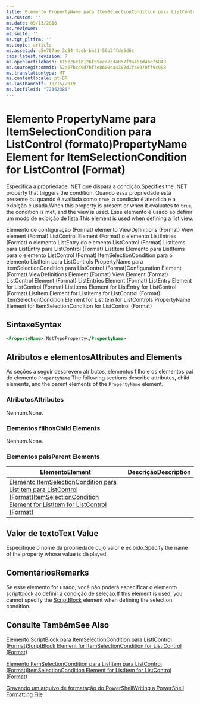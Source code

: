 ```yaml
---
title: Elemento PropertyName para ItemSelectionCondition para ListControl (Format) | Microsoft Docs
ms.custom: ''
ms.date: 09/13/2016
ms.reviewer: ''
ms.suite: ''
ms.tgt_pltfrm: ''
ms.topic: article
ms.assetid: d5e707ae-3c84-4ceb-ba31-56b3ffde6d6c
caps.latest.revision: 7
ms.openlocfilehash: b15e26e18126f69eee7c3a857f9a461d4bdf5848
ms.sourcegitcommit: 52a67bcd9d7bf3e8600ea4302d1fa8970ff9c998
ms.translationtype: MT
ms.contentlocale: pt-BR
ms.lasthandoff: 10/15/2019
ms.locfileid: "72362385"
---
```

# <a name="propertyname-element-for-itemselectioncondition-for-listcontrol-format"></a><span data-ttu-id="bf4f2-102">Elemento PropertyName para ItemSelectionCondition para ListControl (formato)</span><span class="sxs-lookup"><span data-stu-id="bf4f2-102">PropertyName Element for ItemSelectionCondition for ListControl (Format)</span></span>

<span data-ttu-id="bf4f2-103">Especifica a propriedade .NET que dispara a condição.</span><span class="sxs-lookup"><span data-stu-id="bf4f2-103">Specifies the .NET property that triggers the condition.</span></span> <span data-ttu-id="bf4f2-104">Quando essa propriedade está presente ou quando é avaliada como `true`, a condição é atendida e a exibição é usada.</span><span class="sxs-lookup"><span data-stu-id="bf4f2-104">When this property is present or when it evaluates to `true`, the condition is met, and the view is used.</span></span> <span data-ttu-id="bf4f2-105">Esse elemento é usado ao definir um modo de exibição de lista.</span><span class="sxs-lookup"><span data-stu-id="bf4f2-105">This element is used when defining a list view.</span></span>

<span data-ttu-id="bf4f2-106">Elemento de configuração (Format) elemento ViewDefinitions (Format) View element (Format) ListControl Element (Format) o elemento ListEntries (Format) o elemento ListEntry do elemento ListControl (Format) ListItems para ListEntry para ListControl (Format) ListItem Elemento para ListItems para o elemento ListControl (Format) ItemSelectionCondition para o elemento ListItem para ListControls PropertyName para ItemSelectionCondition para ListControl (Format)</span><span class="sxs-lookup"><span data-stu-id="bf4f2-106">Configuration Element (Format) ViewDefinitions Element (Format) View Element (Format) ListControl Element (Format) ListEntries Element (Format) ListEntry Element for ListControl (Format) ListItems Element for ListEntry for ListControl (Format) ListItem Element for ListItems for ListControl (Format) ItemSelectionCondition Element for ListItem for ListControls PropertyName Element for ItemSelectionCondition for ListControl (Format)</span></span>

## <a name="syntax"></a><span data-ttu-id="bf4f2-107">Sintaxe</span><span class="sxs-lookup"><span data-stu-id="bf4f2-107">Syntax</span></span>

```xml
<PropertyName>.NetTypeProperty</PropertyName>
```

## <a name="attributes-and-elements"></a><span data-ttu-id="bf4f2-108">Atributos e elementos</span><span class="sxs-lookup"><span data-stu-id="bf4f2-108">Attributes and Elements</span></span>

<span data-ttu-id="bf4f2-109">As seções a seguir descrevem atributos, elementos filho e os elementos pai do elemento `PropertyName`.</span><span class="sxs-lookup"><span data-stu-id="bf4f2-109">The following sections describe attributes, child elements, and the parent elements of the `PropertyName` element.</span></span>

### <a name="attributes"></a><span data-ttu-id="bf4f2-110">Atributos</span><span class="sxs-lookup"><span data-stu-id="bf4f2-110">Attributes</span></span>

<span data-ttu-id="bf4f2-111">Nenhum.</span><span class="sxs-lookup"><span data-stu-id="bf4f2-111">None.</span></span>

### <a name="child-elements"></a><span data-ttu-id="bf4f2-112">Elementos filhos</span><span class="sxs-lookup"><span data-stu-id="bf4f2-112">Child Elements</span></span>

<span data-ttu-id="bf4f2-113">Nenhum.</span><span class="sxs-lookup"><span data-stu-id="bf4f2-113">None.</span></span>

### <a name="parent-elements"></a><span data-ttu-id="bf4f2-114">Elementos pais</span><span class="sxs-lookup"><span data-stu-id="bf4f2-114">Parent Elements</span></span>

|<span data-ttu-id="bf4f2-115">Elemento</span><span class="sxs-lookup"><span data-stu-id="bf4f2-115">Element</span></span>|<span data-ttu-id="bf4f2-116">Descrição</span><span class="sxs-lookup"><span data-stu-id="bf4f2-116">Description</span></span>|
|-------------|-----------------|
|[<span data-ttu-id="bf4f2-117">Elemento ItemSelectionCondition para ListItem para ListControl (Format)</span><span class="sxs-lookup"><span data-stu-id="bf4f2-117">ItemSelectionCondition Element for ListItem for ListControl (Format)</span></span>](./itemselectioncondition-element-for-listitem-for-listcontrol-format.md)||

## <a name="text-value"></a><span data-ttu-id="bf4f2-118">Valor de texto</span><span class="sxs-lookup"><span data-stu-id="bf4f2-118">Text Value</span></span>

<span data-ttu-id="bf4f2-119">Especifique o nome da propriedade cujo valor é exibido.</span><span class="sxs-lookup"><span data-stu-id="bf4f2-119">Specify the name of the property whose value is displayed.</span></span>

## <a name="remarks"></a><span data-ttu-id="bf4f2-120">Comentários</span><span class="sxs-lookup"><span data-stu-id="bf4f2-120">Remarks</span></span>

<span data-ttu-id="bf4f2-121">Se esse elemento for usado, você não poderá especificar o elemento [scriptblock](./scriptblock-element-for-itemselectioncondition-for-listcontrol-format.md) ao definir a condição de seleção.</span><span class="sxs-lookup"><span data-stu-id="bf4f2-121">If this element is used, you cannot specify the [ScriptBlock](./scriptblock-element-for-itemselectioncondition-for-listcontrol-format.md) element when defining the selection condition.</span></span>

## <a name="see-also"></a><span data-ttu-id="bf4f2-122">Consulte Também</span><span class="sxs-lookup"><span data-stu-id="bf4f2-122">See Also</span></span>

[<span data-ttu-id="bf4f2-123">Elemento ScriptBlock para ItemSelectionCondition para ListIControl (Format)</span><span class="sxs-lookup"><span data-stu-id="bf4f2-123">ScriptBlock Element for ItemSelectionCondition for ListIControl (Format)</span></span>](./scriptblock-element-for-itemselectioncondition-for-listcontrol-format.md)

[<span data-ttu-id="bf4f2-124">Elemento ItemSelectionCondition para ListItem para ListControl (Format)</span><span class="sxs-lookup"><span data-stu-id="bf4f2-124">ItemSelectionCondition Element for ListItem for ListControl (Format)</span></span>](./itemselectioncondition-element-for-listitem-for-listcontrol-format.md)

[<span data-ttu-id="bf4f2-125">Gravando um arquivo de formatação do PowerShell</span><span class="sxs-lookup"><span data-stu-id="bf4f2-125">Writing a PowerShell Formatting File</span></span>](./writing-a-powershell-formatting-file.md)
